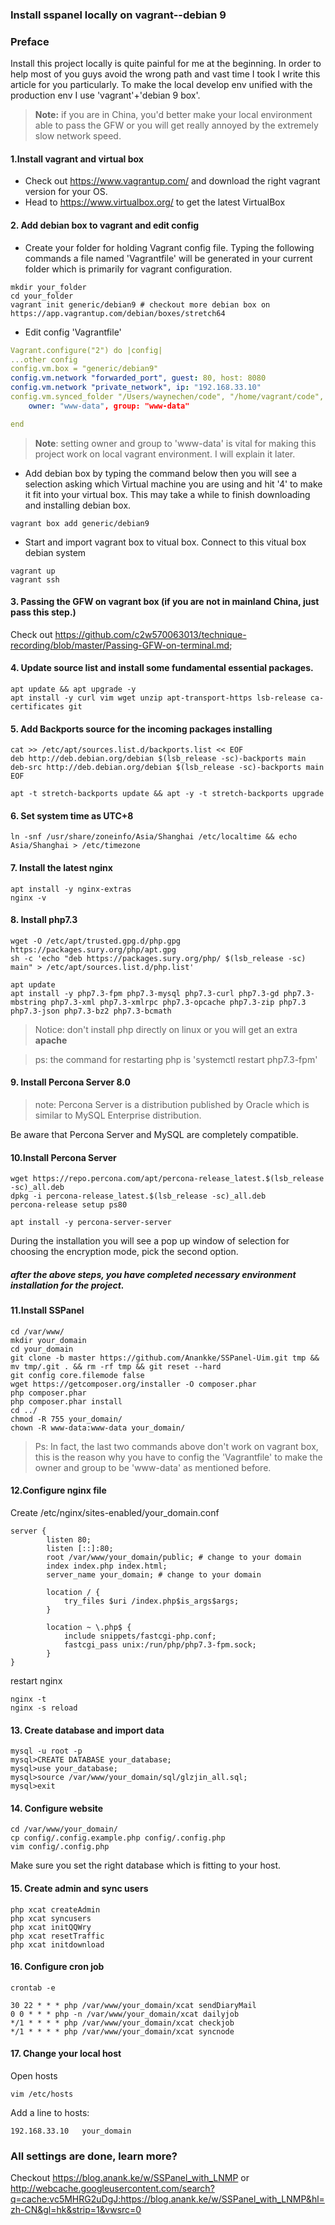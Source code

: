 ### Install sspanel locally on vagrant--debian 9


### Preface
Install this project locally is quite painful for me at the 
beginning. In 
order to help most of you guys avoid the wrong path and vast time I 
took I write this article for you particularly. To make the local 
develop env unified with the production env 
I use 'vagrant'+'debian 9 box'. 

> **Note:** if you are in China, you'd better make your local environment 
able to pass the GFW or you will get really annoyed by the extremely slow
>network speed.  
 
#### 1.Install vagrant and virtual box
- Check out https://www.vagrantup.com/ and download the right vagrant version for
your OS.
- Head to https://www.virtualbox.org/ to get the latest VirtualBox 

#### 2. Add debian box to vagrant and edit config
- Create your folder for holding Vagrant config file. 
Typing the following commands a file named 'Vagrantfile' will be 
generated in your current folder which is primarily 
for vagrant configuration. 
```shell script
mkdir your_folder
cd your_folder
vagrant init generic/debian9 # checkout more debian box on https://app.vagrantup.com/debian/boxes/stretch64
```

- Edit config 'Vagrantfile'
```yaml
Vagrant.configure("2") do |config|
...other config
config.vm.box = "generic/debian9"
config.vm.network "forwarded_port", guest: 80, host: 8080
config.vm.network "private_network", ip: "192.168.33.10"
config.vm.synced_folder "/Users/waynechen/code", "/home/vagrant/code",
    owner: "www-data", group: "www-data"

end
```
>**Note**: setting owner and group to 'www-data' is vital for making
>this project work on local vagrant environment. I will explain it later.  

- Add debian box by typing the command below 
then you will see a selection asking 
which Virtual machine you are using and hit '4' to make it fit into your 
virtual box. This may take a while to finish downloading and installing
debian box.
```shell script
vagrant box add generic/debian9   
```

- Start and import vagrant box to vitual box. Connect 
to this vitual box debian system
```shell script
vagrant up
vagrant ssh 
```

#### 3. Passing the GFW on vagrant box (if you are not in mainland China, just pass this step.) 
Check out https://github.com/c2w570063013/technique-recording/blob/master/Passing-GFW-on-terminal.md; 

#### 4. Update source list and install some fundamental essential packages.  
```shell script
apt update && apt upgrade -y
apt install -y curl vim wget unzip apt-transport-https lsb-release ca-certificates git
```

#### 5. Add Backports source for the incoming packages installing
```shell script
cat >> /etc/apt/sources.list.d/backports.list << EOF
deb http://deb.debian.org/debian $(lsb_release -sc)-backports main
deb-src http://deb.debian.org/debian $(lsb_release -sc)-backports main
EOF

apt -t stretch-backports update && apt -y -t stretch-backports upgrade
```

#### 6. Set system time as UTC+8
```shell script
ln -snf /usr/share/zoneinfo/Asia/Shanghai /etc/localtime && echo Asia/Shanghai > /etc/timezone
```

#### 7. Install the latest nginx
```shell script
apt install -y nginx-extras
nginx -v
```

#### 8. Install php7.3
```shell script
wget -O /etc/apt/trusted.gpg.d/php.gpg https://packages.sury.org/php/apt.gpg
sh -c 'echo "deb https://packages.sury.org/php/ $(lsb_release -sc) main" > /etc/apt/sources.list.d/php.list'

apt update
apt install -y php7.3-fpm php7.3-mysql php7.3-curl php7.3-gd php7.3-mbstring php7.3-xml php7.3-xmlrpc php7.3-opcache php7.3-zip php7.3 php7.3-json php7.3-bz2 php7.3-bcmath
```
>Notice: don't install php directly on linux or you will get an extra **apache**

>ps: the command for restarting php is 'systemctl restart php7.3-fpm'

#### 9. Install Percona Server 8.0
>note: Percona Server is a distribution published by Oracle which is similar to MySQL Enterprise distribution.
 
Be aware that Percona Server and MySQL are completely compatible.

#### 10.Install Percona Server
```shell script
wget https://repo.percona.com/apt/percona-release_latest.$(lsb_release -sc)_all.deb
dpkg -i percona-release_latest.$(lsb_release -sc)_all.deb
percona-release setup ps80

apt install -y percona-server-server
```
During the installation you will see a pop up window of 
selection for choosing the encryption mode, pick the second option.

##### after the above steps, you have completed necessary environment installation for the project.

#### 11.Install SSPanel
```shell script
cd /var/www/
mkdir your_domain
cd your_domain
git clone -b master https://github.com/Anankke/SSPanel-Uim.git tmp && mv tmp/.git . && rm -rf tmp && git reset --hard
git config core.filemode false
wget https://getcomposer.org/installer -O composer.phar
php composer.phar
php composer.phar install
cd ../
chmod -R 755 your_domain/
chown -R www-data:www-data your_domain/
```
>Ps: In fact, the last two commands above don't work on vagrant box, 
>this is the reason why you have to config the 'Vagrantfile'
>to make the owner and group to be 'www-data' as mentioned before.

#### 12.Configure nginx file
Create /etc/nginx/sites-enabled/your_domain.conf
```shell script
server {  
        listen 80;
        listen [::]:80;
        root /var/www/your_domain/public; # change to your domain
        index index.php index.html;
        server_name your_domain; # change to your domain

        location / {
            try_files $uri /index.php$is_args$args;
        }

        location ~ \.php$ {
            include snippets/fastcgi-php.conf;
            fastcgi_pass unix:/run/php/php7.3-fpm.sock;
        }
}
``` 

restart nginx
```shell script
nginx -t
nginx -s reload
``` 

#### 13. Create database and import data
```shell script
mysql -u root -p
mysql>CREATE DATABASE your_database;
mysql>use your_database;
mysql>source /var/www/your_domain/sql/glzjin_all.sql;
mysql>exit
```

#### 14. Configure website
````shell script
cd /var/www/your_domain/
cp config/.config.example.php config/.config.php
vim config/.config.php
````
Make sure you set the right database which is fitting to your host.

#### 15. Create admin and  sync users
```shell script
php xcat createAdmin
php xcat syncusers
php xcat initQQWry
php xcat resetTraffic
php xcat initdownload
```

#### 16. Configure cron job
```shell script
crontab -e

30 22 * * * php /var/www/your_domain/xcat sendDiaryMail
0 0 * * * php -n /var/www/your_domain/xcat dailyjob
*/1 * * * * php /var/www/your_domain/xcat checkjob
*/1 * * * * php /var/www/your_domain/xcat syncnode
```

#### 17. Change your local host
Open hosts
```shell script
vim /etc/hosts
```
Add a line to hosts:
```shell script
192.168.33.10   your_domain
```

### All settings are done, learn more? 
Checkout https://blog.anank.ke/w/SSPanel_with_LNMP or 
http://webcache.googleusercontent.com/search?q=cache:vc5MHRG2uDgJ:https://blog.anank.ke/w/SSPanel_with_LNMP&hl=zh-CN&gl=hk&strip=1&vwsrc=0 